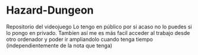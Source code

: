 # Hazard-Dungeon
Repositorio del videojuego
Lo tengo en público por si acaso no lo puedes si lo pongo en privado.
Tambíen así me es más facil acceder al trabajo desde otro ordenador y poder ir ampliandolo cuando tenga tiempo (independientemente de la nota que tenga)

